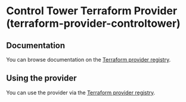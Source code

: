 # Control Tower Terraform Provider (terraform-provider-controltower)

## Documentation

You can browse documentation on the [Terraform provider registry](https://registry.terraform.io/providers/idealo/controltower/latest/docs).

## Using the provider

You can use the provider via the [Terraform provider registry](https://registry.terraform.io/providers/idealo/controltower).

